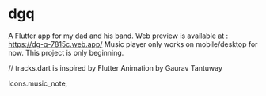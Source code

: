 # dgq

A Flutter app for my dad and his band.
Web preview is available at : https://dg-q-7815c.web.app/
Music player only works on mobile/desktop for now.
This project is only beginning.

// tracks.dart is inspired by Flutter Animation by Gaurav Tantuway

Icons.music_note,
